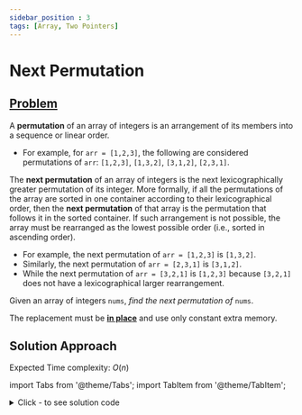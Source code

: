 ```yaml
---
sidebar_position : 3
tags: [Array, Two Pointers]
---
```


# Next Permutation

## [Problem](https://leetcode.com/problems/next-permutation/)

<p>A <strong>permutation</strong> of an array of integers is an arrangement of its members into a sequence or linear order.</p>

<ul>
	<li>For example, for <code>arr = [1,2,3]</code>, the following are considered permutations of <code>arr</code>: <code>[1,2,3]</code>, <code>[1,3,2]</code>, <code>[3,1,2]</code>, <code>[2,3,1]</code>.</li>
</ul>

<p>The <strong>next permutation</strong> of an array of integers is the next lexicographically greater permutation of its integer. More formally, if all the permutations of the array are sorted in one container according to their lexicographical order, then the <strong>next permutation</strong> of that array is the permutation that follows it in the sorted container. If such arrangement is not possible, the array must be rearranged as the lowest possible order (i.e., sorted in ascending order).</p>

<ul>
	<li>For example, the next permutation of <code>arr = [1,2,3]</code> is <code>[1,3,2]</code>.</li>
	<li>Similarly, the next permutation of <code>arr = [2,3,1]</code> is <code>[3,1,2]</code>.</li>
	<li>While the next permutation of <code>arr = [3,2,1]</code> is <code>[1,2,3]</code> because <code>[3,2,1]</code> does not have a lexicographical larger rearrangement.</li>
</ul>

<p>Given an array of integers <code>nums</code>, <em>find the next permutation of</em> <code>nums</code>.</p>

<p>The replacement must be <strong><a href="http://en.wikipedia.org/wiki/In-place_algorithm" target="_blank">in place</a></strong> and use only constant extra memory.</p>


## Solution Approach

Expected Time complexity: $O(n)$

import Tabs from '@theme/Tabs';
import TabItem from '@theme/TabItem';

<details><summary>Click - to see solution code</summary>

<Tabs>
<TabItem value="cpp" label="C++">

```cpp
class Solution {
   public:
    void nextPermutation(vector<int>& nums) {
        int n, i, j;
        n = nums.size();
        if (n == 1) return;
        i = n - 2;
        while (i >= 0 && nums[i + 1] <= nums[i]) {
            i--;
        }
        if (i >= 0) {
            j = n - 1;
            while (nums[j] <= nums[i]) j--;
            int temp = nums[i];
            nums[i] = nums[j];
            nums[j] = temp;
            reverse(nums.begin() + i + 1, nums.end());
            return;
        }
        reverse(nums.begin(), nums.end());
        return;
    }
};
```
</TabItem>
</Tabs>

</details>
